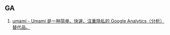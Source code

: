 ## GA

1. [umami - Umami 是一种简单、快速、注重隐私的 Google Analytics（分析）替代品。](https://github.com/umami-software/umami)
